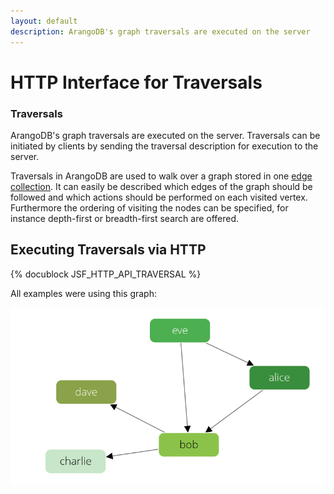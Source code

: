 ```yaml
---
layout: default
description: ArangoDB's graph traversals are executed on the server
---
```

HTTP Interface for Traversals
=============================

### Traversals

ArangoDB's graph traversals are executed on the server. Traversals can be 
initiated by clients by sending the traversal description for execution to
the server.

Traversals in ArangoDB are used to walk over a graph
stored in one [edge collection](glossary.html#edge-collection). It can easily be described
which edges of the graph should be followed and which actions
should be performed on each visited vertex.
Furthermore the ordering of visiting the nodes can be
specified, for instance depth-first or breadth-first search
are offered.

Executing Traversals via HTTP
-----------------------------
{% docublock JSF_HTTP_API_TRAVERSAL %}

All examples were using this graph:

![Persons relation Example Graph](images/knows_graph.png)
